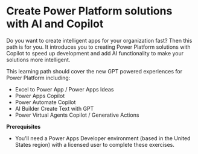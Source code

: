 # Create Power Platform solutions with AI and Copilot

Do you want to create intelligent apps for your organization fast? Then this path is for you. It introduces you to creating Power Platform solutions with Copilot to speed up development and add AI functionality to make your solutions more intelligent.

This learning path should cover the new GPT powered experiences for Power Platform including:

- Excel to Power App / Power Apps Ideas
- Power Apps Copilot
- Power Automate Copilot
- AI Builder Create Text with GPT
- Power Virtual Agents Copilot / Generative Actions

**Prerequisites**

- You'll need a Power Apps Developer environment (based in the United States region) with a licensed user to complete these exercises.